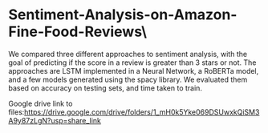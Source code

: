 # Sentiment-Analysis-on-Amazon-Fine-Food-Reviews\

We compared three different approaches to sentiment analysis, with the goal of predicting if the score in a review is greater
than 3 stars or not. The approaches are LSTM implemented in a Neural Network, a RoBERTa model, and a few models
generated using the spacy library. We evaluated them based on accuracy on testing sets, and time taken to train.

Google drive link to files:https://drive.google.com/drive/folders/1_mH0k5Yke069DSUwxkQiSM3A9y87zLgN?usp=share_link
